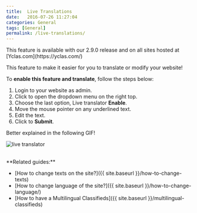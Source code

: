 ```yaml
---
title:  Live Translations
date:   2016-07-26 11:27:04
categories: General
tags: [General]
permalink: /live-translations/
---
```

<div class="alert alert-warning">
<strong><i class="glyphicon glyphicon-warning-sign"></i> </strong> This feature is available with our 2.9.0 release and on all sites hosted at [Yclas.com](https://yclas.com/)
</div>

This feature to make it easier for you to translate or modify your website!

To **enable this feature and translate**, follow the steps below:

1. Login to your website as admin.
2. Click to open the dropdown menu on the right top.
3. Choose the last option, Live translator **Enable**.
4. Move the mouse pointer on any underlined text.
5. Edit the text.
6. Click to **Submit**.

Better explained in the following GIF!

![live translator](https://cloud.githubusercontent.com/assets/7003648/16676480/0c0d1272-4490-11e6-8adb-01adef17c505.gif)


<br>
**Related guides:**

* [How to change texts on the site?]({{ site.baseurl }}/how-to-change-texts)
* [How to change language of the site?]({{ site.baseurl }}/how-to-change-language/)
* [How to have a Multilingual Classifieds]({{ site.baseurl }}/multilingual-classifieds)
